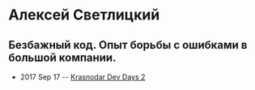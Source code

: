 # Алексей Светлицкий

## Безбажный код. Опыт борьбы с ошибками в большой компании.
- 2017 Sep 17 -- [Krasnodar Dev Days 2](https://www.youtube.com/watch?v=YLQ1lH7mGY8)    

